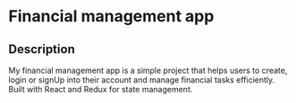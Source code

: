 # Financial management app
    


## Description 
My financial management app is a simple project that helps users to create, login or signUp into their account and  manage financial tasks efficiently. Built with React and Redux for state management.
    

    